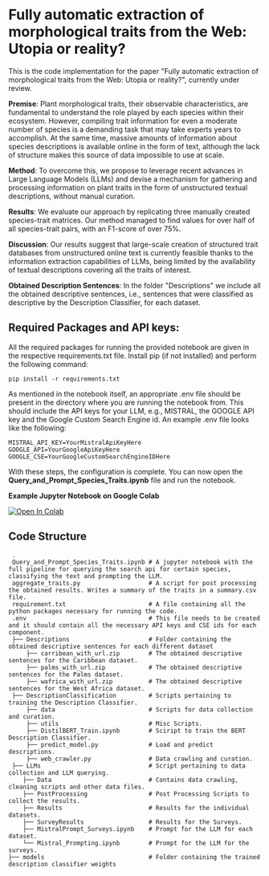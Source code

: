 
# Fully automatic extraction of morphological traits from the Web: Utopia or reality?

This is the code implementation for the paper "Fully automatic extraction of morphological traits from the Web: Utopia or reality?", currently under review. 

**Premise**: Plant morphological traits, their observable characteristics, are fundamental to understand the role played by each species within their ecosystem.
However, compiling trait information for even a moderate number of species is a demanding task that may take experts years to accomplish.
At the same time, massive amounts of information about species descriptions is available online in the form of text, although the lack of structure makes this source of data impossible to use at scale.

**Method**: To overcome this, we propose to  leverage recent advances in Large Language Models (LLMs) and devise a mechanism for gathering and processing information on plant traits in the form of unstructured textual descriptions, without manual curation.

**Results**: We evaluate our approach by replicating three manually created species-trait matrices. Our method managed to find values for over half of all species-trait pairs, with an F1-score of over 75%.

**Discussion**:
Our results suggest that large-scale creation of structured trait databases from unstructured online text is currently feasible thanks to the information extraction capabilities of LLMs, being limited by the availability of textual descriptions covering all the traits of interest.

**Obtained Description Sentences**:
In the folder "Descriptions" we include all the obtained descriptive sentences, i.e., sentences that were classified as descriptive by the Description Classifier, for each dataset.

**Required Packages and API keys**:
-----
All the required packages for running the provided notebook are given in the respective requirements.txt file. Install pip (if not installed) and perform the following command:

 ``` pip install -r requirements.txt ```

As mentioned in the notebook itself, an appropriate .env file should be present in the directory where you are running the notebook from. This should include the API keys for your LLM, e.g., MISTRAL, the GOOGLE API key and the Google Custom Search Engine id. An example .env file looks like the following:

```
MISTRAL_API_KEY=YourMistralApiKeyHere
GOOGLE_API=YourGoogleApiKeyHere
GOOGLE_CSE=YourGoogleCustomSearchEngineIDHere
```

With these steps, the configuration is complete. You can now open the **Query_and_Prompt_Species_Traits.ipynb** file and run the notebook.

**Example Jupyter Notebook on Google Colab**

[![Open In Colab](https://colab.research.google.com/assets/colab-badge.svg)](https://colab.research.google.com/github/konpanousis/AutomaticTraitExtraction/blob/main/Query_and_Prompt_Species_Traits_colab.ipynb)


**Code Structure**
-----
```
 .
 Query_and_Prompt_Species_Traits.ipynb # A jupyter notebook with the full pipeline for querying the search api for certain species, classifying the text and prompting the LLM.
 aggregate_traits.py                   # A script for post processing the obtained results. Writes a summary of the traits in a summary.csv file.
 requirement.txt                       # A file containing all the python packages necessary for running the code.
 .env                                  # This file needs to be created and it should contain all the necessary API keys and CSE ids for each component.
 ├── Descriptions                      # Folder containing the obtained descriptive sentences for each different dataset
     ├── carribean_with_url.zip        # The obtained descriptive sentences for the Caribbean dataset.
     ├── palms_with_url.zip            # The obtained descriptive sentences for the Palms dataset.
     ├── wafrica_with_url.zip          # The obtained descriptive sentences for the West Africa dataset.
 ├── DescriptionClassification         # Scripts pertaining to training the Description Classifier.
     ├── data                          # Scripts for data collection and curation.
     ├── utils                         # Misc Scripts.
     ├── DistilBERT_Train.ipynb        # Sciript to train the BERT Description Classifier.
     ├── predict_model.py              # Load and predict descriptions.
     ├── web_crawler.py                # Data crawling and curation.
 ├── LLMs                              # Script pertaining to data collection and LLM querying.
    ├── Data                           # Contains data crawling, cleaning scripts and other data files.
    ├── PostProcessing                 # Post Processing Scripts to collect the results.
    ├── Results                        # Results for the individual datasets.
    ├── SurveyResults                  # Results for the Surveys.
    ├── MistralPrompt_Surveys.ipynb    # Prompt for the LLM for each dataset.
    └── Mistral_Prompting.ipynb        # Prompt for the LLM for the surveys.
├── models                             # Folder containing the trained description classifier weights

```
